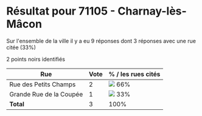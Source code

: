 # Résultat pour 71105 - Charnay-lès-Mâcon

Sur l'ensemble de la ville il y a eu 9 réponses dont 3 réponses avec une rue citée (33%)

2 points noirs identifiés

| Rue | Vote | % / les rues cités|
|-----|------|-------------------|
| Rue des Petits Champs | 2 | <img src="../../img/bar_66.gif" />&nbsp;66%|
| Grande Rue de la Coupée | 1 | <img src="../../img/bar_33.gif" />&nbsp;33%|
| **Total** | 3 | 100%|
